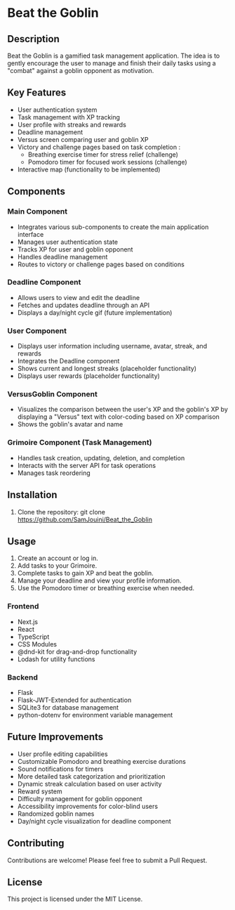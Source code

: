 # Beat the Goblin

## Description
Beat the Goblin is a gamified task management application. 
The idea is to gently encourage the user to manage and finish their daily tasks using a "combat" against a goblin opponent as motivation.

## Key Features
- User authentication system
- Task management with XP tracking
- User profile with streaks and rewards
- Deadline management
- Versus screen comparing user and goblin XP
- Victory and challenge pages based on task completion : 
    - Breathing exercise timer for stress relief (challenge)
    - Pomodoro timer for focused work sessions (challenge)
- Interactive map (functionality to be implemented)

## Components

### Main Component
- Integrates various sub-components to create the main application interface
- Manages user authentication state
- Tracks XP for user and goblin opponent
- Handles deadline management
- Routes to victory or challenge pages based on conditions

### Deadline Component
- Allows users to view and edit the deadline
- Fetches and updates deadline through an API
- Displays a day/night cycle gif (future implementation)

### User Component
- Displays user information including username, avatar, streak, and rewards
- Integrates the Deadline component
- Shows current and longest streaks (placeholder functionality)
- Displays user rewards (placeholder functionality)

### VersusGoblin Component
- Visualizes the comparison between the user's XP and the goblin's XP 
by displaying a "Versus" text with color-coding based on XP comparison
- Shows the goblin's avatar and name

### Grimoire Component (Task Management)
- Handles task creation, updating, deletion, and completion
- Interacts with the server API for task operations
- Manages task reordering

## Installation
1. Clone the repository:
git clone https://github.com/SamJouini/Beat_the_Goblin


## Usage
1. Create an account or log in.
2. Add tasks to your Grimoire.
3. Complete tasks to gain XP and beat the goblin.
4. Manage your deadline and view your profile information.
5. Use the Pomodoro timer or breathing exercise when needed.
      
### Frontend
- Next.js
- React
- TypeScript
- CSS Modules
- @dnd-kit for drag-and-drop functionality
- Lodash for utility functions
  
### Backend
- Flask
- Flask-JWT-Extended for authentication
- SQLite3 for database management
- python-dotenv for environment variable management
  
## Future Improvements
- User profile editing capabilities
- Customizable Pomodoro and breathing exercise durations
- Sound notifications for timers
- More detailed task categorization and prioritization
- Dynamic streak calculation based on user activity
- Reward system
- Difficulty management for goblin opponent
- Accessibility improvements for color-blind users
- Randomized goblin names
- Day/night cycle visualization for deadline component

## Contributing
Contributions are welcome! Please feel free to submit a Pull Request.

## License 
This project is licensed under the MIT License.
